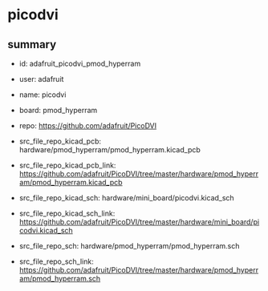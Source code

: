 # picodvi
 
## summary 
* id: adafruit_picodvi_pmod_hyperram
* user: adafruit
* name: picodvi
* board: pmod_hyperram
* repo: https://github.com/adafruit/PicoDVI
* src_file_repo_kicad_pcb: hardware/pmod_hyperram/pmod_hyperram.kicad_pcb
* src_file_repo_kicad_pcb_link: https://github.com/adafruit/PicoDVI/tree/master/hardware/pmod_hyperram/pmod_hyperram.kicad_pcb
* src_file_repo_kicad_sch: hardware/mini_board/picodvi.kicad_sch
* src_file_repo_kicad_sch_link: https://github.com/adafruit/PicoDVI/tree/master/hardware/mini_board/picodvi.kicad_sch

* src_file_repo_sch: hardware/pmod_hyperram/pmod_hyperram.sch
* src_file_repo_sch_link: https://github.com/adafruit/PicoDVI/tree/master/hardware/pmod_hyperram/pmod_hyperram.sch




